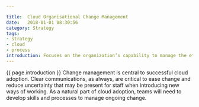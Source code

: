 ```yaml
---

title:  Cloud Organisational Change Management
date:   2018-01-01 08:30:56
category: Strategy
tags:
- strategy
- cloud
- process
introduction: Focuses on the organization’s capability to manage the effects and impacts of business, structural, and cultural change introduced with cloud adoption.
---
```


{{ page.introduction }}
Change management is central to successful cloud adoption. Clear
communications, as always, are critical to ease change and reduce uncertainty
that may be present for staff when introducing new ways of working. As a
natural part of cloud adoption, teams will need to develop skills and processes
to manage ongoing change.